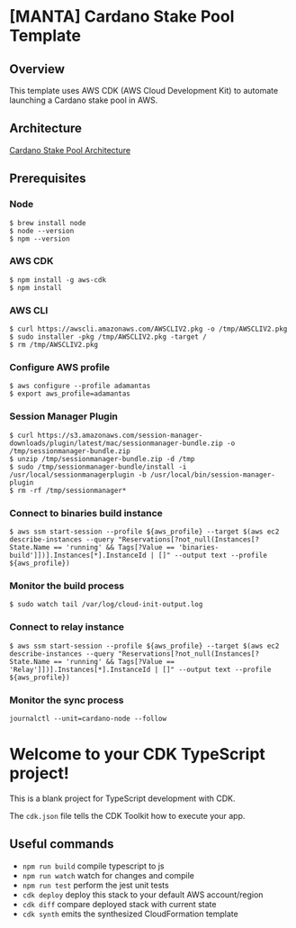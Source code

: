 # [MANTA] Cardano Stake Pool Template
## Overview
This template uses AWS CDK (AWS Cloud Development Kit) to automate launching a Cardano stake pool in AWS.



## Architecture
[Cardano Stake Pool Architecture](https://github.com/adamantas/cardano-stake-pool/blob/dev/images/cardano-stake-pool-architecture.png?raw=true)

## Prerequisites
### Node
```
$ brew install node
$ node --version
$ npm --version
```
### AWS CDK
```
$ npm install -g aws-cdk
$ npm install
```

### AWS CLI
```
$ curl https://awscli.amazonaws.com/AWSCLIV2.pkg -o /tmp/AWSCLIV2.pkg
$ sudo installer -pkg /tmp/AWSCLIV2.pkg -target /
$ rm /tmp/AWSCLIV2.pkg
```

### Configure AWS profile
```
$ aws configure --profile adamantas
$ export aws_profile=adamantas
```

### Session Manager Plugin
```
$ curl https://s3.amazonaws.com/session-manager-downloads/plugin/latest/mac/sessionmanager-bundle.zip -o /tmp/sessionmanager-bundle.zip
$ unzip /tmp/sessionmanager-bundle.zip -d /tmp
$ sudo /tmp/sessionmanager-bundle/install -i /usr/local/sessionmanagerplugin -b /usr/local/bin/session-manager-plugin
$ rm -rf /tmp/sessionmanager*
```

### Connect to binaries build instance
```
$ aws ssm start-session --profile ${aws_profile} --target $(aws ec2 describe-instances --query "Reservations[?not_null(Instances[?State.Name == 'running' && Tags[?Value == 'binaries-build']])].Instances[*].InstanceId | []" --output text --profile ${aws_profile})

```

### Monitor the build process
```
$ sudo watch tail /var/log/cloud-init-output.log 
```

### Connect to relay instance
```
$ aws ssm start-session --profile ${aws_profile} --target $(aws ec2 describe-instances --query "Reservations[?not_null(Instances[?State.Name == 'running' && Tags[?Value == 'Relay']])].Instances[*].InstanceId | []" --output text --profile ${aws_profile})

```

### Monitor the sync process
```
journalctl --unit=cardano-node --follow
```

# Welcome to your CDK TypeScript project!

This is a blank project for TypeScript development with CDK.

The `cdk.json` file tells the CDK Toolkit how to execute your app.

## Useful commands

 * `npm run build`   compile typescript to js
 * `npm run watch`   watch for changes and compile
 * `npm run test`    perform the jest unit tests
 * `cdk deploy`      deploy this stack to your default AWS account/region
 * `cdk diff`        compare deployed stack with current state
 * `cdk synth`       emits the synthesized CloudFormation template
